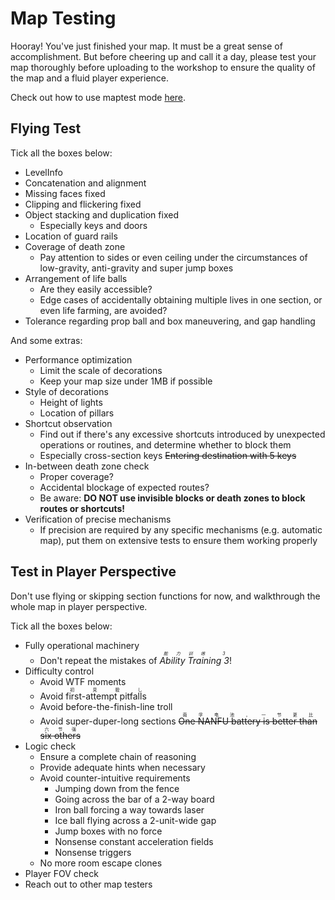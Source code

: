 # Map Testing

Hooray! You've just finished your map. It must be a great sense of accomplishment.
But before cheering up and call it a day, please test your map thoroughly before uploading to the workshop to ensure the quality of the map and a fluid player experience.

Check out how to use maptest mode [here](/en/start/basic-operation.md#map-testing).

## Flying Test

Tick all the boxes below:

- LevelInfo
- Concatenation and alignment
- Missing faces fixed
- Clipping and flickering fixed
- Object stacking and duplication fixed
  - Especially keys and doors
- Location of guard rails
- Coverage of death zone
  - Pay attention to sides or even ceiling under the circumstances of low-gravity, anti-gravity and super jump boxes
- Arrangement of life balls
  - Are they easily accessible?
  - Edge cases of accidentally obtaining multiple lives in one section, or even life farming, are avoided?
- Tolerance regarding prop ball and box maneuvering, and gap handling

And some extras:

- Performance optimization
  - Limit the scale of decorations
  - Keep your map size under 1MB if possible
- Style of decorations
  - Height of lights
  - Location of pillars
- Shortcut observation
  - Find out if there's any excessive shortcuts introduced by unexpected operations or routines, and determine whether to block them
  - Especially cross-section keys ~~Entering destination with 5 keys~~
- In-between death zone check
  - Proper coverage?
  - Accidental blockage of expected routes?
  - Be aware: **DO NOT use invisible blocks or death zones to block routes or shortcuts!**
- Verification of precise mechanisms
  - If precision are required by any specific mechanisms (e.g. automatic map), put them on extensive tests to ensure them working properly

## Test in Player Perspective

Don't use flying or skipping section functions for now, and walkthrough the whole map in player perspective.

Tick all the boxes below:

- Fully operational machinery
  - Don't repeat the mistakes of _<ruby>Ability Training 3<rt>能力训练 3</rt></ruby>_!
- Difficulty control
  - Avoid WTF moments
  - Avoid <ruby>first-attempt pitfalls<rt>初見殺し</rt></ruby>
  - Avoid before-the-finish-line troll
  - Avoid super-duper-long sections ~~<ruby>One NANFU battery is better than six others<rt>南孚电池，一节更比六节强</rt></ruby>~~
- Logic check
  - Ensure a complete chain of reasoning
  - Provide adequate hints when necessary
  - Avoid counter-intuitive requirements
    - Jumping down from the fence
    - Going across the bar of a 2-way board
    - Iron ball forcing a way towards laser
    - Ice ball flying across a 2-unit-wide gap
    - Jump boxes with no force
    - Nonsense constant acceleration fields
    - Nonsense triggers
  - No more room escape clones
- Player FOV check
- Reach out to other map testers
